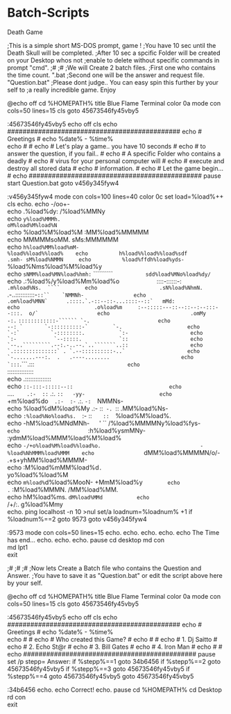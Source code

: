 Batch-Scripts
=============

Death Game 


;This is a simple short MS-DOS prompt, game !
;You have 10 sec until the Death Skull will be  completed. 
;After 10 sec a spcific Folder will be created on your Desktop whos not
;enable to delete without specific commands in prompt "cmd".
;#
;#
;We will Create 2 batch files.
;First one who contains the time count. "<File>.bat
;Second one will be the answer and request file. "Question.bat"
;Please dont judge.. You can easy spin this further by your self to
;a really incredible game. Enjoy



@echo off
cd %HOMEPATH%
title Blue Flame Terminal
color 0a
mode con cols=50 lines=15
cls
goto 45673546fy45vby5

:45673546fy45vby5
echo off
cls
echo    #############################################
echo    #                 Greetings                 #
echo              %date% - %time%             
echo    #                                           #
echo    # Let's play a game..  you have 10 seconds  #
echo    # to answer the question, if you fail..     #
echo    # A specific Folder who contains a deadly   #
echo    # virus for your personal computer will     #
echo    # execute and destroy all stored data       #
echo    # information.                              #
echo    # Let the game begin...                     #
echo    #############################################
pause
start Question.bat
goto v456y345fyw4

:v456y345fyw4
mode con cols=100 lines=40
color 0c
set load=%load%++
cls
echo.
echo                                                                               -/oo+-        
echo                .%load%dy:                                                    /%load%MMNy       
echo             `y%load%MMMh.                                                  oM%load%M%load%N`      
echo               %load%M%load%M                                                 :MM%load%MMMMM      
echo                MMMMMsoMM.                                                sMs:MMMMMM     
echo          `h%load%MM%load%mM-                                                %load%%load%%load%   
echo          h%load%%load%%load%sdf                                              .smh- sM%load%NMMN    
echo          %load%ffdh%load%yds-                                            `%load%Nms%load%M%load%y    
echo          `sNMM%load%MN%load%hmh:`                `````````` `          sdd%load%MNo%load%dy/`    
echo            .:%load%/y%load%Mm%load%o`            `::::-::::::-:  ``      .m%load%Ns.  ````       
echo                    .sN%load%NhmN.       ``.-..:::::::::::-```::``    `NMMNh-               
echo                      .om%load%MNN`      .::::.`.-::--::-...::::--::`   mMd:                 
echo                        .o%load%m     :--:::::---::--::--:--:::--:::.  o/`                  
echo                          .omMy    -:.```  ```::::::::::::-`````` `-.                     
echo                                 --: `       `-::::::::::-`        `-.                    
echo                               `-:`          `-::::::::.           `:-                   
echo                                `:-            `--:::::.            `::                   
echo                                `--..`````````.--:.-..--.`..```````..::                   
echo                                 `.::::::::::::::` . `.--::::::::::-..`                   
echo                                   `-.......---:.  .   .----........                      
echo                                            `:::```.```.:::`                              
echo                                            `:::::::::::::::                              
echo                                            .:::::::::::::::                              
echo                                           `::-:::-:::::--::                              
echo                                 `....`    .:-  ::` .:.  `::   -yy-                       
echo                               `+m%load%do`  .:-  :-`  .:. `-:  `NMMNs-                     
echo                              %load%dM%load%My  .:-  ::`  -.  `::  .MM%load%Ns-                   
echo                           `:%load%No%load%s.  `:-  ::`   `  `::  `%load%M%load%.                 
echo                          -hM%load%MNdMNh-     ``  ``    '   ``   /%load%MMMMNy%load%fys-`       
echo                       `:h%load%ysmMNy-                            :ydmM%load%MMM%load%M%load%      
echo                 `-/+o%load%M%load%%load%o.                                -%load%NhMMM%load%MMM   
echo                `dMM%load%MMMMN/o/-                                     .+s+yhMM%load%MMMM-     
echo                :M%load%mMM%load%d`.                                      `yo%load%%load%M      
echo                `m%load%`d%load%MooN-                                     +MmM%load%y`       
echo                  .`   :M%load%MMMN.                                     /MM%load%MM.          
echo                       hM%load%ms.                                      `dM%load%MMd          
echo                      `/+/:.                                           g%load%Mmy          
echo.
ping localhost -n 10 >nul
set/a loadnum=%loadnum% +1
if %loadnum%==2 goto 9573
goto v456y345fyw4

:9573
mode con cols=50 lines=15
echo.
echo.
echo.
echo.
echo         The Time has end...
echo.
echo.
echo.
pause
cd desktop
md con\
md lpt1\
exit



;#
;#
;#
;Now lets Create a Batch file who contains the Question and Answer.
;You have to save it as "Question.bat" or edit the script above here by your self.


@echo off
cd %HOMEPATH%
title Blue Flame Terminal
color 0a
mode con cols=50 lines=15
cls
goto 45673546fy45vby5

:45673546fy45vby5
echo off
cls
echo    #############################################
echo    #                 Greetings                 #
echo              %date% - %time%             
echo    #                                           #
echo    # Who created this Game?                    #
echo    #                                           #
echo    # 1. Dj Saitto                              #
echo    # 2. Echo St@r                              #
echo    # 3. Bill Gates                             #
echo    # 4. Iron Man                               #
echo    #                                           #
echo    #############################################
pause
set /p stepp= Answer: 
if %stepp%==1 goto 34b6456
if %stepp%==2 goto 45673546fy45vby5
if %stepp%==3 goto 45673546fy45vby5
if %stepp%==4 goto 45673546fy45vby5
goto 45673546fy45vby5

:34b6456
echo.
echo Correct!
echo.
pause
cd %HOMEPATH%
cd Desktop
rd con\
exit

